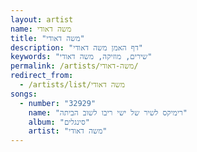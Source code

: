 ```yaml
---
layout: artist
name: משה דאודי
title: "משה דאודי"
description: "דף האמן משה דאודי"
keywords: "שירים, מוזיקה, משה דאודי"
permalink: /artists/משה-דאודי/
redirect_from:
  - /artists/list/משה דאודי
songs:
  - number: "32929"
    name: "רימיקס לשיר של ישי ריבו לשוב הביתה"
    album: "סינגלים"
    artist: "משה דאודי"
---
```


